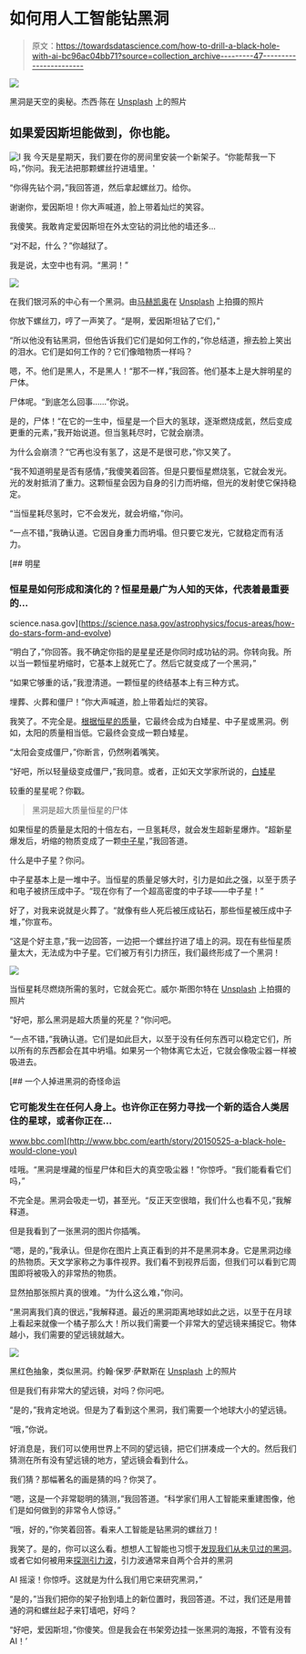 # 如何用人工智能钻黑洞

> 原文：<https://towardsdatascience.com/how-to-drill-a-black-hole-with-ai-bc96ac04bb71?source=collection_archive---------47----------------------->

![](img/609853ca00668aebc6d2897a05996124.png)

黑洞是天空的奥秘。杰西·陈在 [Unsplash](https://unsplash.com/s/photos/black-hole?utm_source=unsplash&utm_medium=referral&utm_content=creditCopyText) 上的照片

## 如果爱因斯坦能做到，你也能。

![I](img/6c4d762de98db3482d1d3f3995c25ec8.png) 我 今天是星期天，我们要在你的房间里安装一个新架子。“你能帮我一下吗，”你问。我无法把那颗螺丝拧进墙里。'

“你得先钻个洞，”我回答道，然后拿起螺丝刀。给你。

谢谢你，爱因斯坦！你大声喊道，脸上带着灿烂的笑容。

我傻笑。我敢肯定爱因斯坦在外太空钻的洞比他的墙还多…

“对不起，什么？”你越狱了。

我是说，太空中也有洞。“黑洞！”

![](img/6baab3bd4d27c73e938178cd6b825971.png)

在我们银河系的中心有一个黑洞。由[马赫凯奥](https://unsplash.com/@mahkeo?utm_source=unsplash&utm_medium=referral&utm_content=creditCopyText)在 [Unsplash](https://unsplash.com/s/photos/night-sky?utm_source=unsplash&utm_medium=referral&utm_content=creditCopyText) 上拍摄的照片

你放下螺丝刀，哼了一声笑了。“是啊，爱因斯坦钻了它们，”

“所以他没有钻黑洞，但他告诉我们它们是如何工作的，”你总结道，擦去脸上笑出的泪水。它们是如何工作的？它们像暗物质一样吗？

嗯，不。他们是黑人，不是黑人！“那不一样，”我回答。他们基本上是大胖明星的尸体。

尸体呢。“到底怎么回事……”你说。

是的，尸体！“在它的一生中，恒星是一个巨大的氢球，逐渐燃烧成氦，然后变成更重的元素，”我开始说道。但当氢耗尽时，它就会崩溃。

为什么会崩溃？“它再也没有氢了，这是不是很可悲，”你又笑了。

“我不知道明星是否有感情，”我傻笑着回答。但是只要恒星燃烧氢，它就会发光。光的发射抵消了重力。这颗恒星会因为自身的引力而坍缩，但光的发射使它保持稳定。

“当恒星耗尽氢时，它不会发光，就会坍缩，”你问。

“一点不错，”我确认道。它因自身重力而坍塌。但只要它发光，它就稳定而有活力。

[](https://science.nasa.gov/astrophysics/focus-areas/how-do-stars-form-and-evolve) [## 明星

### 恒星是如何形成和演化的？恒星是最广为人知的天体，代表着最重要的…

science.nasa.gov](https://science.nasa.gov/astrophysics/focus-areas/how-do-stars-form-and-evolve) 

“明白了，”你回答。我不确定你指的是星星还是你同时成功钻的洞。你转向我。所以当一颗恒星坍缩时，它基本上就死亡了。然后它就变成了一个黑洞，”

“如果它够重的话，”我澄清道。一颗恒星的终结基本上有三种方式。

埋葬、火葬和僵尸！”你大声喊道，脸上带着灿烂的笑容。

我笑了。不完全是。[根据恒星的质量](https://www.nasa.gov/audience/forstudents/9-12/features/stellar_evol_feat_912.html)，它最终会成为白矮星、中子星或黑洞。例如，太阳的质量相当低。它最终会变成一颗白矮星。

“太阳会变成僵尸，”你断言，仍然咧着嘴笑。

“好吧，所以轻量级变成僵尸，”我同意。或者，正如天文学家所说的，[白矮星](https://chandra.harvard.edu/xray_sources/white_dwarfs.html)

较重的星星呢？你戳。

> 黑洞是超大质量恒星的尸体

如果恒星的质量是太阳的十倍左右，一旦氢耗尽，就会发生超新星爆炸。“超新星爆发后，坍缩的物质变成了一颗[中子星](https://imagine.gsfc.nasa.gov/science/objects/neutron_stars1.html)，”我回答道。

什么是中子星？你问。

中子星基本上是一堆中子。当恒星的质量足够大时，引力是如此之强，以至于质子和电子被挤压成中子。“现在你有了一个超高密度的中子球——中子星！”

好了，对我来说就是火葬了。“就像有些人死后被压成钻石，那些恒星被压成中子堆，”你宣布。

“这是个好主意，”我一边回答，一边把一个螺丝拧进了墙上的洞。现在有些恒星质量太大，无法成为中子星。它们被万有引力挤压，我们最终形成了一个黑洞！

![](img/797521c00d76a9b4e7793d83600cc46f.png)

当恒星耗尽燃烧所需的氢时，它就会死亡。威尔·斯图尔特在 [Unsplash](https://unsplash.com/s/photos/black-hole?utm_source=unsplash&utm_medium=referral&utm_content=creditCopyText) 上拍摄的照片

“好吧，那么黑洞是超大质量的死星？”你问吧。

“一点不错，”我确认道。它们是如此巨大，以至于没有任何东西可以稳定它们，所以所有的东西都会在其中坍塌。如果另一个物体离它太近，它就会像吸尘器一样被吸进去。

[](http://www.bbc.com/earth/story/20150525-a-black-hole-would-clone-you) [## 一个人掉进黑洞的奇怪命运

### 它可能发生在任何人身上。也许你正在努力寻找一个新的适合人类居住的星球，或者你正在…

www.bbc.com](http://www.bbc.com/earth/story/20150525-a-black-hole-would-clone-you) 

哇哦。“黑洞是埋藏的恒星尸体和巨大的真空吸尘器！”你惊呼。“我们能看看它们吗，”

不完全是。黑洞会吸走一切，甚至光。“反正天空很暗，我们什么也看不见，”我解释道。

但是我看到了一张黑洞的图片你插嘴。

“嗯，是的，”我承认。但是你在图片上真正看到的并不是黑洞本身。它是黑洞边缘的热物质。天文学家称之为事件视界。我们看不到视界后面，但我们可以看到它周围即将被吸入的非常热的物质。

显然拍那张照片真的很难。“为什么这么难，”你问。

“黑洞离我们真的很远，”我解释道。最近的黑洞距离地球如此之远，以至于在月球上看起来就像一个橘子那么大！所以我们需要一个非常大的望远镜来捕捉它。物体越小，我们需要的望远镜就越大。

![](img/175ab26e7a907e200f2d146bd226c9ff.png)

黑红色抽象，类似黑洞。约翰·保罗·萨默斯在 [Unsplash](https://unsplash.com/s/photos/black-hole?utm_source=unsplash&utm_medium=referral&utm_content=creditCopyText) 上的照片

但是我们有非常大的望远镜，对吗？你问吧。

“是的，”我肯定地说。但是为了看到这个黑洞，我们需要一个地球大小的望远镜。

“哦，”你说。

好消息是，我们可以使用世界上不同的望远镜，把它们拼凑成一个大的。然后我们猜测在所有没有望远镜的地方，望远镜会看到什么。

我们猜？那幅著名的画是猜的吗？你哭了。

“嗯，这是一个非常聪明的猜测，”我回答道。“科学家们用人工智能来重建图像，他们是如何做到的非常令人惊讶。”

“哦，好的，”你笑着回答。看来人工智能是钻黑洞的螺丝刀！

我笑了。是的，你可以这么看。想想人工智能也习惯于[发现我们从未见过的黑洞](https://arxiv.org/abs/1702.07675)。或者它如何被用来[探测引力波](https://arxiv.org/abs/1809.09125)，引力波通常来自两个合并的黑洞

AI 摇滚！你惊呼。这就是为什么我们用它来研究黑洞，”

“是的，”当我们把你的架子抬到墙上的新位置时，我回答道。不过，我们还是用普通的洞和螺丝起子来钉墙吧，好吗？

“好吧，爱因斯坦，”你傻笑。但是我会在书架旁边挂一张黑洞的海报，不管有没有 AI！’